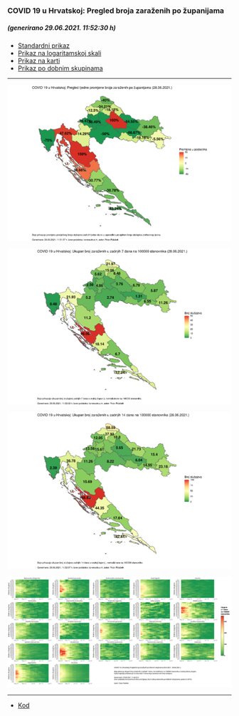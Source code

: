 ### COVID 19 u Hrvatskoj: Pregled broja zaraženih po županijama

##### (generirano 29.06.2021. 11:52:30 h)

- [Standardni prikaz](html/index.html)
- [Prikaz na logaritamskoj skali](html/index_log.html)
- [Prikaz na karti](html/index_map.html)
- [Prikaz po dobnim skupinama](html/index_per_age.html)

-----

![](img/2021_06_28_map.png)

![](img/2021_06_28_map_7_day_per_100k.png)

![](img/2021_06_28_map_14_day_per_100k.png)

![](img/per_age_group.png)

-----

- [Kod](https://github.com/ppalasek/covid_plots_croatia)


